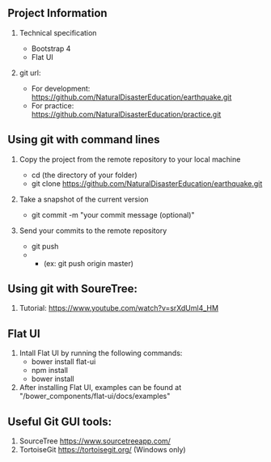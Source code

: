 ## Project Information
1. Technical specification
    - Bootstrap 4
    - Flat UI

2. git url:
    - For development: https://github.com/NaturalDisasterEducation/earthquake.git
    - For practice: https://github.com/NaturalDisasterEducation/practice.git

## Using git with command lines
1. Copy the project from the remote repository to your local machine
    - cd (the directory of your folder)
    - git clone https://github.com/NaturalDisasterEducation/earthquake.git

2. Take a snapshot of the current version
    - git commit -m "your commit message (optional)"
    
3. Send your commits to the remote repository
   - git push <remote> <branch>
   - - (ex: git push origin master)


## Using git with SoureTree:
1. Tutorial: https://www.youtube.com/watch?v=srXdUml4_HM


## Flat UI
1. Intall Flat UI by running the following commands:
    - bower install flat-ui
    - npm install
    - bower install
2. After installing Flat UI, examples can be found at "/bower_components/flat-ui/docs/examples"


## Useful Git GUI tools:
1. SourceTree https://www.sourcetreeapp.com/
2. TortoiseGit https://tortoisegit.org/ (Windows only)


